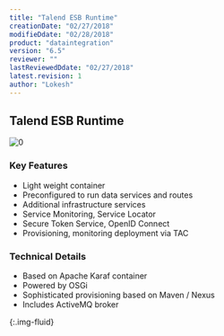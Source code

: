 ```yaml
---
title: "Talend ESB Runtime"
creationDate: "02/27/2018"
modifieDdate: "02/28/2018"
product: "dataintegration"
version: "6.5"
reviewer: ""
lastReviewedDdate: "02/27/2018"
latest.revision: 1
author: "Lokesh"
---
```


## Talend ESB Runtime

![[0]][0]

### Key Features
- Light weight container
- Preconfigured to run data services and routes
- Additional infrastructure services
- Service Monitoring, Service Locator
- Secure Token Service, OpenID Connect
- Provisioning, monitoring deployment via TAC

### Technical Details
- Based on Apache Karaf container
- Powered by OSGi
- Sophisticated provisioning based on Maven / Nexus
- Includes ActiveMQ broker


<!-- links -->
[0]: https://help.talend.com/api/fluidtopicsclient/resources/EanYvAXt~FxO8tvkkW0y3g/content "ESB Conductor"
{:.img-fluid}
